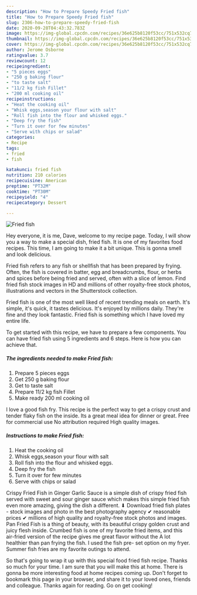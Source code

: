 ```yaml
---
description: "How to Prepare Speedy Fried fish"
title: "How to Prepare Speedy Fried fish"
slug: 2306-how-to-prepare-speedy-fried-fish
date: 2020-09-28T04:43:32.783Z
image: https://img-global.cpcdn.com/recipes/36e625b8120f53cc/751x532cq70/fried-fish-recipe-main-photo.jpg
thumbnail: https://img-global.cpcdn.com/recipes/36e625b8120f53cc/751x532cq70/fried-fish-recipe-main-photo.jpg
cover: https://img-global.cpcdn.com/recipes/36e625b8120f53cc/751x532cq70/fried-fish-recipe-main-photo.jpg
author: Jerome Osborne
ratingvalue: 3.7
reviewcount: 12
recipeingredient:
- "5 pieces eggs"
- "250 g baking flour"
- "to taste salt"
- "11/2 kg fish Fillet"
- "200 ml cooking oil"
recipeinstructions:
- "Heat the cooking oil"
- "Whisk eggs,season your flour with salt"
- "Roll fish into the flour and whisked eggs."
- "Deep fry the fish"
- "Turn it over for few minutes"
- "Serve with chips or salad"
categories:
- Recipe
tags:
- fried
- fish

katakunci: fried fish 
nutrition: 210 calories
recipecuisine: American
preptime: "PT32M"
cooktime: "PT30M"
recipeyield: "4"
recipecategory: Dessert

---
```



![Fried fish](https://img-global.cpcdn.com/recipes/36e625b8120f53cc/751x532cq70/fried-fish-recipe-main-photo.jpg)

Hey everyone, it is me, Dave, welcome to my recipe page. Today, I will show you a way to make a special dish, fried fish. It is one of my favorites food recipes. This time, I am going to make it a bit unique. This is gonna smell and look delicious.

Fried fish refers to any fish or shellfish that has been prepared by frying. Often, the fish is covered in batter, egg and breadcrumbs, flour, or herbs and spices before being fried and served, often with a slice of lemon. Find fried fish stock images in HD and millions of other royalty-free stock photos, illustrations and vectors in the Shutterstock collection.

Fried fish is one of the most well liked of recent trending meals on earth. It's simple, it's quick, it tastes delicious. It's enjoyed by millions daily. They're fine and they look fantastic. Fried fish is something which I have loved my entire life.


To get started with this recipe, we have to prepare a few components. You can have fried fish using 5 ingredients and 6 steps. Here is how you can achieve that.

<!--inarticleads1-->

##### The ingredients needed to make Fried fish:

1. Prepare 5 pieces eggs
1. Get 250 g baking flour
1. Get to taste salt
1. Prepare 11/2 kg fish Fillet
1. Make ready 200 ml cooking oil


I love a good fish fry. This recipe is the perfect way to get a crispy crust and tender flaky fish on the inside. Its a great meal idea for dinner or great. Free for commercial use No attribution required High quality images. 

<!--inarticleads2-->

##### Instructions to make Fried fish:

1. Heat the cooking oil
1. Whisk eggs,season your flour with salt
1. Roll fish into the flour and whisked eggs.
1. Deep fry the fish
1. Turn it over for few minutes
1. Serve with chips or salad


Crispy Fried Fish in Ginger Garlic Sauce is a simple dish of crispy fried fish served with sweet and sour ginger sauce which makes this simple fried fish even more amazing, giving the dish a different. ⬇ Download fried fish plates - stock images and photo in the best photography agency ✔ reasonable prices ✔ millions of high quality and royalty-free stock photos and images. Pan Fried Fish is a thing of beauty, with its beautiful crispy golden crust and juicy flesh inside. Crumbed fish is one of my favorite fried items, and this air-fried version of the recipe gives me great flavor without the A lot healthier than pan frying the fish. I used the fish pre- set option on my fryer. Summer fish fries are my favorite outings to attend. 

So that's going to wrap it up with this special food fried fish recipe. Thanks so much for your time. I am sure that you will make this at home. There is gonna be more interesting food at home recipes coming up. Don't forget to bookmark this page in your browser, and share it to your loved ones, friends and colleague. Thanks again for reading. Go on get cooking!
